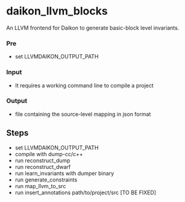 # daikon_llvm_blocks

An LLVM frontend for Daikon to generate basic-block level invariants.

### Pre

+ set LLVMDAIKON_OUTPUT_PATH

### Input

+ It requires a working command line to compile a project

### Output

+ file containing the source-level mapping in json format

## Steps

+ set LLVMDAIKON_OUTPUT_PATH
+ compile with dump-cc/c++
+ run reconstruct_dump
+ run reconstruct_dwarf
+ run learn_invariants with dumper binary
+ run generate_constraints
+ run map_llvm_to_src
+ run insert_annotations path/to/project/src [TO BE FIXED]
